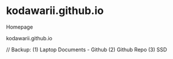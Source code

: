 # kodawarii.github.io
Homepage

kodawarii.github.io

// Backup: (1) Laptop Documents - Github (2) Github Repo (3) SSD
